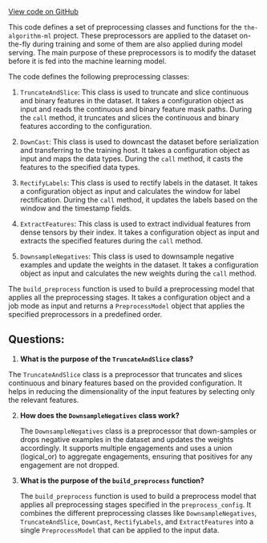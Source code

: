 [View code on GitHub](https://github.com/twitter/the-algorithm-ml/blob/master/projects/home/recap/data/preprocessors.py)

This code defines a set of preprocessing classes and functions for the `the-algorithm-ml` project. These preprocessors are applied to the dataset on-the-fly during training and some of them are also applied during model serving. The main purpose of these preprocessors is to modify the dataset before it is fed into the machine learning model.

The code defines the following preprocessing classes:

1. `TruncateAndSlice`: This class is used to truncate and slice continuous and binary features in the dataset. It takes a configuration object as input and reads the continuous and binary feature mask paths. During the `call` method, it truncates and slices the continuous and binary features according to the configuration.

2. `DownCast`: This class is used to downcast the dataset before serialization and transferring to the training host. It takes a configuration object as input and maps the data types. During the `call` method, it casts the features to the specified data types.

3. `RectifyLabels`: This class is used to rectify labels in the dataset. It takes a configuration object as input and calculates the window for label rectification. During the `call` method, it updates the labels based on the window and the timestamp fields.

4. `ExtractFeatures`: This class is used to extract individual features from dense tensors by their index. It takes a configuration object as input and extracts the specified features during the `call` method.

5. `DownsampleNegatives`: This class is used to downsample negative examples and update the weights in the dataset. It takes a configuration object as input and calculates the new weights during the `call` method.

The `build_preprocess` function is used to build a preprocessing model that applies all the preprocessing stages. It takes a configuration object and a job mode as input and returns a `PreprocessModel` object that applies the specified preprocessors in a predefined order.
## Questions: 
 1. **What is the purpose of the `TruncateAndSlice` class?**

   The `TruncateAndSlice` class is a preprocessor that truncates and slices continuous and binary features based on the provided configuration. It helps in reducing the dimensionality of the input features by selecting only the relevant features.

2. **How does the `DownsampleNegatives` class work?**

   The `DownsampleNegatives` class is a preprocessor that down-samples or drops negative examples in the dataset and updates the weights accordingly. It supports multiple engagements and uses a union (logical_or) to aggregate engagements, ensuring that positives for any engagement are not dropped.

3. **What is the purpose of the `build_preprocess` function?**

   The `build_preprocess` function is used to build a preprocess model that applies all preprocessing stages specified in the `preprocess_config`. It combines the different preprocessing classes like `DownsampleNegatives`, `TruncateAndSlice`, `DownCast`, `RectifyLabels`, and `ExtractFeatures` into a single `PreprocessModel` that can be applied to the input data.